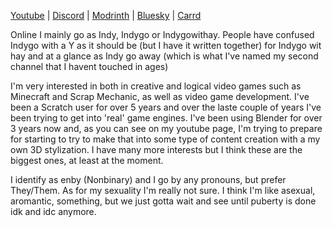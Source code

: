 [Youtube](https://www.youtube.com/@indygowithay?sub_confirmation) | [Discord](https://discord.gg/SuwMaTzpsf) | [Modrinth](https://modrinth.com/user/indygowithay) | [Bluesky](https://bsky.app/profile/indygowithay.bsky.social) | [Carrd](https://indygowithay.carrd.co/)

Online I mainly go as Indy, Indygo or Indygowithay. People have confused Indygo with a Y as it should be (but I have it written together) for Indygo wit hay and at a glance as Indy go away (which is what I've named my second channel that I havent touched in ages)

I'm very interested in both in creative and logical video games such as Minecraft and Scrap Mechanic, as well as video game development. I've been a Scratch user for over 5 years and over the laste couple of years I've been trying to get into 'real' game engines. I've been using Blender for over 3 years now and, as you can see on my youtube page, I'm trying to prepare for starting to try to make that into some type of content creation with a my own 3D stylization. I have many more interests but I think these are the biggest ones, at least at the moment. 

I identify as enby (Nonbinary) and I go by any pronouns, but prefer They/Them. As for my sexuality I'm really not sure. I think I'm like asexual, aromantic, something, but we just gotta wait and see until puberty is done idk and idc anymore.

<!---
indygowithay/indygowithay is a ✨ special ✨ repository because its `README.md` (this file) appears on your GitHub profile.
You can click the Preview link to take a look at your changes.
--->
